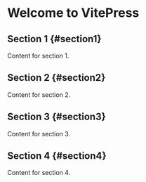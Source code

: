 <script setup>
import TopMenu from './.vitepress/theme/components/TopMenu.vue'
</script>



# Welcome to VitePress

## Section 1 {#section1}
Content for section 1.

## Section 2 {#section2}
Content for section 2.

## Section 3 {#section3}
Content for section 3.

## Section 4 {#section4}
Content for section 4.
